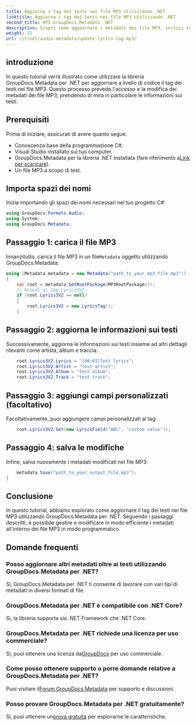 ```yaml
---
title: Aggiorna i tag dei testi nei file MP3 utilizzando .NET
linktitle: Aggiorna i tag dei testi nei file MP3 utilizzando .NET
second_title: API GroupDocs.Metadata .NET
description: Scopri come aggiornare i metadati dei file MP3, inclusi testi, artista e dettagli dell'album in modo programmatico utilizzando GroupDocs.Metadata per .NET.
weight: 21
url: /it/net/audio-metadata/update-lyrics-tag-mp3/
---
```

## introduzione
In questo tutorial verrà illustrato come utilizzare la libreria GroupDocs.Metadata per .NET per aggiornare a livello di codice il tag dei testi nei file MP3. Questo processo prevede l'accesso e la modifica dei metadati dei file MP3, prendendo di mira in particolare le informazioni sui testi.
## Prerequisiti
Prima di iniziare, assicurati di avere quanto segue:
- Conoscenza base della programmazione C#.
- Visual Studio installato sul tuo computer.
-  GroupDocs.Metadata per la libreria .NET installata (fare riferimento a[Link per scaricare](https://releases.groupdocs.com/metadata/net/)).
- Un file MP3 a scopo di test.

## Importa spazi dei nomi
Inizia importando gli spazi dei nomi necessari nel tuo progetto C#:
```csharp
using GroupDocs.Formats.Audio;
using System;
using GroupDocs.Metadata;
```
## Passaggio 1: carica il file MP3
 Innanzitutto, carica il file MP3 in un file`Metadata` oggetto utilizzando GroupDocs.Metadata:
```csharp
using (Metadata metadata = new Metadata("path_to_your_mp3_file.mp3"))
{
    var root = metadata.GetRootPackage<MP3RootPackage>();
    // Accedi al tag Lyrics3V2
    if (root.Lyrics3V2 == null)
    {
        root.Lyrics3V2 = new LyricsTag();
    }
```
## Passaggio 2: aggiorna le informazioni sui testi
Successivamente, aggiorna le informazioni sui testi insieme ad altri dettagli rilevanti come artista, album e traccia:
```csharp
    root.Lyrics3V2.Lyrics = "[00:01]Test lyrics";
    root.Lyrics3V2.Artist = "test artist";
    root.Lyrics3V2.Album = "test album";
    root.Lyrics3V2.Track = "test track";
```
## Passaggio 3: aggiungi campi personalizzati (facoltativo)
Facoltativamente, puoi aggiungere campi personalizzati al tag:
```csharp
    root.Lyrics3V2.Set(new LyricsField("ABC", "custom value"));
```
## Passaggio 4: salva le modifiche
Infine, salva nuovamente i metadati modificati nel file MP3:
```csharp
    metadata.Save("path_to_your_output_file.mp3");
}
```

## Conclusione
In questo tutorial, abbiamo esplorato come aggiornare il tag dei testi nei file MP3 utilizzando GroupDocs.Metadata per .NET. Seguendo i passaggi descritti, è possibile gestire e modificare in modo efficiente i metadati all'interno dei file MP3 in modo programmatico.

## Domande frequenti
### Posso aggiornare altri metadati oltre ai testi utilizzando GroupDocs.Metadata per .NET?
Sì, GroupDocs.Metadata per .NET ti consente di lavorare con vari tipi di metadati in diversi formati di file.
### GroupDocs.Metadata per .NET è compatibile con .NET Core?
Sì, la libreria supporta sia .NET Framework che .NET Core.
### GroupDocs.Metadata per .NET richiede una licenza per uso commerciale?
 Sì, puoi ottenere una licenza da[GroupDocs](https://purchase.groupdocs.com/buy) per uso commerciale.
### Come posso ottenere supporto o porre domande relative a GroupDocs.Metadata per .NET?
 Puoi visitare il[Forum GroupDocs.Metadata](https://forum.groupdocs.com/c/metadata/14) per supporto e discussioni.
### Posso provare GroupDocs.Metadata per .NET gratuitamente?
 Sì, puoi ottenere un[prova gratuita](https://releases.groupdocs.com/) per esplorarne le caratteristiche.